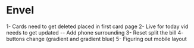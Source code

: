 # Envel

1- Cards need to get deleted placed in first card page
2- Live for today vid needs to get updated
-- Add phone surrounding
3- Reset split the bill
4- buttons change (gradient and gradient blue)
5- Figuring out mobile layout